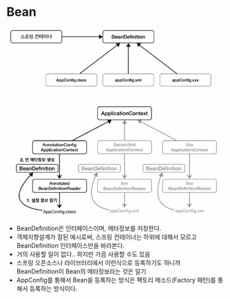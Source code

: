 # Bean

![img1](../../images/BeanDefinition1.png)

- BeanDefinition은 인터페이스이며, 메타정보를 저장한다.
- 객체지향설계가 잘된 예시로써, 스프링 컨테이너는 하위에 대해서 모르고 BeanDefinition 인터페이스만을 바라본다.
- 거의 사용할 일이 없다.. 하지만 가끔 사용할 수도 있음
- 스프링 오픈소스나 라이브러리에서 이런식으로 등록하기도 하니까 BeanDefinition이 Bean의 메타정보라는 것은 알기
- AppConfig를 통해서 Bean을 등록하는 방식은 팩토리 메소드(Factory 패턴)를 통해서 등록하는 방식이다.